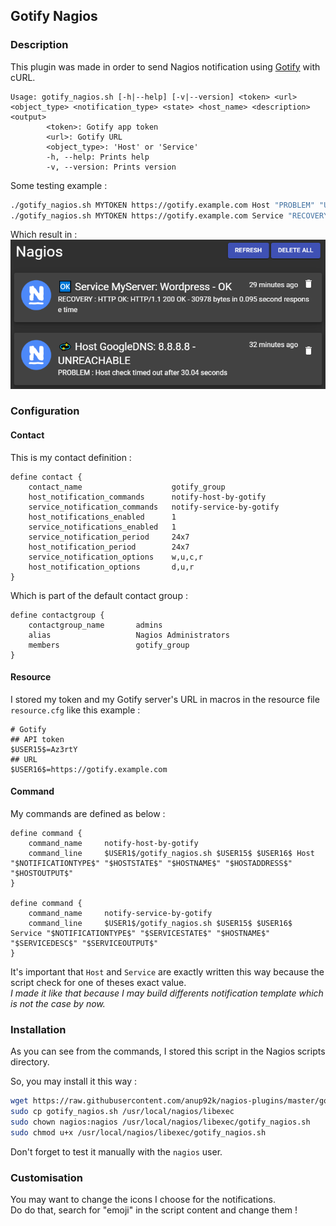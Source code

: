 ## Gotify Nagios
### Description

This plugin was made in order to send Nagios notification
using [Gotify](https://gotify.net) with cURL.

```
Usage: gotify_nagios.sh [-h|--help] [-v|--version] <token> <url> <object_type> <notification_type> <state> <host_name> <description> <output>
        <token>: Gotify app token
        <url>: Gotify URL
        <object_type>: 'Host' or 'Service'
        -h, --help: Prints help
        -v, --version: Prints version
```

Some testing example :
```bash
./gotify_nagios.sh MYTOKEN https://gotify.example.com Host "PROBLEM" "UNREACHABLE" "GoogleDNS" "8.8.8.8" "Host check timed out after 30.04 seconds"
./gotify_nagios.sh MYTOKEN https://gotify.example.com Service "RECOVERY" "OK" "MyServer" "Wordpress" "HTTP OK: HTTP/1.1 200 OK - 30978 bytes in 0.095 second response time"
```

Which result in :  
![](example_result.png)


### Configuration
#### Contact

This is my contact definition :
```
define contact {
    contact_name                    gotify_group
    host_notification_commands      notify-host-by-gotify
    service_notification_commands   notify-service-by-gotify
    host_notifications_enabled      1
    service_notifications_enabled   1
    service_notification_period     24x7
    host_notification_period        24x7
    service_notification_options    w,u,c,r
    host_notification_options       d,u,r
}
```

Which is part of the default contact group :
```
define contactgroup {
    contactgroup_name       admins
    alias                   Nagios Administrators
    members                 gotify_group
}
```

#### Resource

I stored my token and my Gotify server's URL in macros 
in the resource file `resource.cfg` like this example :

```
# Gotify
## API token
$USER15$=Az3rtY
## URL
$USER16$=https://gotify.example.com
```


#### Command

My commands are defined as below :
```
define command {
    command_name     notify-host-by-gotify
    command_line     $USER1$/gotify_nagios.sh $USER15$ $USER16$ Host "$NOTIFICATIONTYPE$" "$HOSTSTATE$" "$HOSTNAME$" "$HOSTADDRESS$" "$HOSTOUTPUT$"
}

define command {
    command_name     notify-service-by-gotify
    command_line     $USER1$/gotify_nagios.sh $USER15$ $USER16$ Service "$NOTIFICATIONTYPE$" "$SERVICESTATE$" "$HOSTNAME$" "$SERVICEDESC$" "$SERVICEOUTPUT$"
}
```

It's important that `Host` and `Service` are exactly written this way 
because the script check for one of theses exact value.  
*I made it like that because I may build differents notification template 
which is not the case by now.*


### Installation

As you can see from the commands, I stored this script in the Nagios scripts directory.

So, you may install it this way :
```bash
wget https://raw.githubusercontent.com/anup92k/nagios-plugins/master/gotify_nagios/gotify_nagios.sh
sudo cp gotify_nagios.sh /usr/local/nagios/libexec
sudo chown nagios:nagios /usr/local/nagios/libexec/gotify_nagios.sh
sudo chmod u+x /usr/local/nagios/libexec/gotify_nagios.sh
```

Don't forget to test it manually with the `nagios` user.


### Customisation

You may want to change the icons I choose for the notifications.  
Do do that, search for "emoji" in the script content and change them !